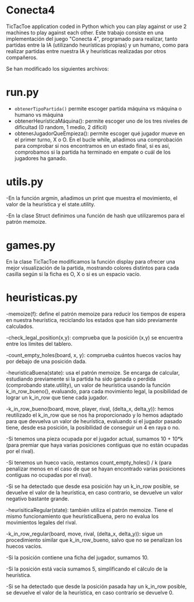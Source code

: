 # Conecta4
TicTacToe application coded in Python which you can play against or use 2 machines to play against each other.
Este trabajo consiste en una implementación del juego "Conecta 4", programado para realizar, tanto partidas entre la IA 
(utilizando heurísticas propias) y un humano, como para realizar partidas entre nuestra IA y heurísticas realizadas por otros compañeros.

Se han modificado los siguientes archivos:
# run.py

  - ```obtenerTipoPartida()``` permite escoger partida máquina vs máquina o humano vs máquina
  - obtenerHeurísticaMáquina(): permite escoger uno de los tres niveles de dificultad (0 random, 1 medio, 
2 difícil)
  - obtenerJugadorQueEmpieza(): permite escoger qué jugador mueve en el primer turno, X o O. En el bucle while,
añadimos una comprobación para comprobar si nos encontramos en un estado final, si es así, comprobamos si la
partida ha terminado en empate o cuál de los jugadores ha ganado.

# utils.py

-En la función argmin, añadimos un print que muestra el movimiento, el valor de la heurística 
y el state.utility.

-En la clase Struct definimos una función de hash que utilizaremos para el patrón memoize.

# games.py

En la clase TicTacToe modificamos la función display para ofrecer una mejor visualización de la 
partida, mostrando colores distintos para cada casilla según si la ficha es O, X o si es un espacio vacío.

# heuristicas.py

-memoize(f): define el patrón memoize para reducir los tiempos de espera en nuestra heurística, 
reciclando los estados que han sido previamente calculados.

-check_legal_position(x,y): comprueba que la posición (x,y) se encuentra entre los límites del tablero.

-count_empty_holes(board, x, y): comprueba cuántos huecos vacíos hay por debajo de una posición dada.

-heuristicaBuena(state): usa el patrón memoize. Se encarga de calcular, estudiando previamente si la partida
ha sido ganada o perdida (comprobando state.utility), un valor de  heurística usando la función k_in_row_bueno(),
evaluando, para cada movimiento legal, la posibilidad de lograr un k_in_row que tiene cada jugador.

-k_in_row_bueno(board, move, player, rival, (delta_x, delta_y)): hemos reutilizado el k_in_row que se nos ha proporcionado
y lo hemos adaptado para que devuelva un valor de heurística, evaluando si el jugador pasado tiene, desde esa posición,
la posibilidad de conseguir un 4 en raya o no.

-Si tenemos una pieza ocupada por el jugador actual, sumamos 10 + 10*k (para premiar que haya 
varias posiciones contiguas que no están ocupadas por el rival).

-Si tenemos un hueco vacío, restamos count_empty_holes() / k (para penalizar menos en el 
caso de que se hayan encontrado varias posiciones contiguas no ocupadas por el rival).

-Si se ha detectado que desde esa posición hay un k_in_row posible, se devuelve el valor 
de la heurística, en caso contrario, se devuelve un valor negativo bastante grande.
	
-heurisiticaRegular(state): también utiliza el patrón memoize. Tiene el mismo funcionamiento que heurísticaBuena,
pero no evalua los movimientos legales del rival.

-k_in_row_regular(board, move, rival, (delta_x, delta_y)): sigue un procedimiento similar que  k_in_row_bueno,
salvo que no se penalizan los huecos vacíos. 

-Si la posición contiene una ficha del jugador, sumamos 10.

-Si la posición está vacía sumamos 5, simplificando el cálculo de la heurística.

-Si se ha detectado que desde la posición pasada hay un k_in_row posible, se devuelve el valor 
de la heurística, en caso contrario se devuelve 0.

